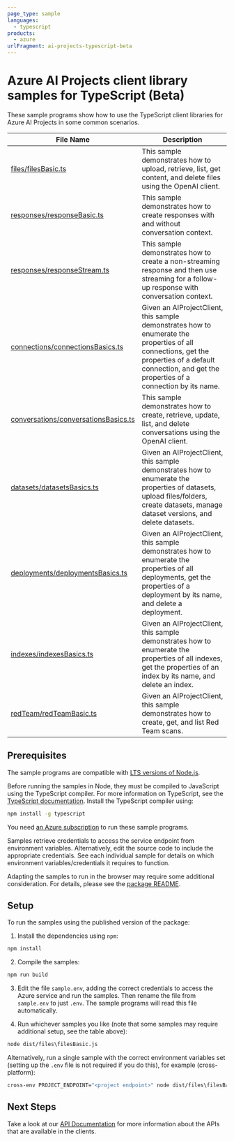 ```yaml
---
page_type: sample
languages:
  - typescript
products:
  - azure
urlFragment: ai-projects-typescript-beta
---
```


# Azure AI Projects client library samples for TypeScript (Beta)

These sample programs show how to use the TypeScript client libraries for Azure AI Projects in some common scenarios.

| **File Name**                                                             | **Description**                                                                                                                                                                                        |
| ------------------------------------------------------------------------- | ------------------------------------------------------------------------------------------------------------------------------------------------------------------------------------------------------ |
| [files/filesBasic.ts][files_filesbasic]                                   | This sample demonstrates how to upload, retrieve, list, get content, and delete files using the OpenAI client.                                                                                         |
| [responses/responseBasic.ts][responses_responsebasic]                     | This sample demonstrates how to create responses with and without conversation context.                                                                                                                |
| [responses/responseStream.ts][responses_responsestream]                   | This sample demonstrates how to create a non-streaming response and then use streaming for a follow-up response with conversation context.                                                             |
| [connections/connectionsBasics.ts][connections_connectionsbasics]         | Given an AIProjectClient, this sample demonstrates how to enumerate the properties of all connections, get the properties of a default connection, and get the properties of a connection by its name. |
| [conversations/conversationsBasics.ts][conversations_conversationsbasics] | This sample demonstrates how to create, retrieve, update, list, and delete conversations using the OpenAI client.                                                                                      |
| [datasets/datasetsBasics.ts][datasets_datasetsbasics]                     | Given an AIProjectClient, this sample demonstrates how to enumerate the properties of datasets, upload files/folders, create datasets, manage dataset versions, and delete datasets.                   |
| [deployments/deploymentsBasics.ts][deployments_deploymentsbasics]         | Given an AIProjectClient, this sample demonstrates how to enumerate the properties of all deployments, get the properties of a deployment by its name, and delete a deployment.                        |
| [indexes/indexesBasics.ts][indexes_indexesbasics]                         | Given an AIProjectClient, this sample demonstrates how to enumerate the properties of all indexes, get the properties of an index by its name, and delete an index.                                    |
| [redTeam/redTeamBasic.ts][redteam_redteambasic]                           | Given an AIProjectClient, this sample demonstrates how to create, get, and list Red Team scans.                                                                                                        |

## Prerequisites

The sample programs are compatible with [LTS versions of Node.js](https://github.com/nodejs/release#release-schedule).

Before running the samples in Node, they must be compiled to JavaScript using the TypeScript compiler. For more information on TypeScript, see the [TypeScript documentation][typescript]. Install the TypeScript compiler using:

```bash
npm install -g typescript
```

You need [an Azure subscription][freesub] to run these sample programs.

Samples retrieve credentials to access the service endpoint from environment variables. Alternatively, edit the source code to include the appropriate credentials. See each individual sample for details on which environment variables/credentials it requires to function.

Adapting the samples to run in the browser may require some additional consideration. For details, please see the [package README][package].

## Setup

To run the samples using the published version of the package:

1. Install the dependencies using `npm`:

```bash
npm install
```

2. Compile the samples:

```bash
npm run build
```

3. Edit the file `sample.env`, adding the correct credentials to access the Azure service and run the samples. Then rename the file from `sample.env` to just `.env`. The sample programs will read this file automatically.

4. Run whichever samples you like (note that some samples may require additional setup, see the table above):

```bash
node dist/files\filesBasic.js
```

Alternatively, run a single sample with the correct environment variables set (setting up the `.env` file is not required if you do this), for example (cross-platform):

```bash
cross-env PROJECT_ENDPOINT="<project endpoint>" node dist/files\filesBasic.js
```

## Next Steps

Take a look at our [API Documentation][apiref] for more information about the APIs that are available in the clients.

[files_filesbasic]: https://github.com/Azure/azure-sdk-for-js/blob/main/sdk/ai/ai-projects/samples/v2-beta/typescript/src/files/filesBasic.ts
[responses_responsebasic]: https://github.com/Azure/azure-sdk-for-js/blob/main/sdk/ai/ai-projects/samples/v2-beta/typescript/src/responses/responseBasic.ts
[responses_responsestream]: https://github.com/Azure/azure-sdk-for-js/blob/main/sdk/ai/ai-projects/samples/v2-beta/typescript/src/responses/responseStream.ts
[connections_connectionsbasics]: https://github.com/Azure/azure-sdk-for-js/blob/main/sdk/ai/ai-projects/samples/v2-beta/typescript/src/connections/connectionsBasics.ts
[conversations_conversationsbasics]: https://github.com/Azure/azure-sdk-for-js/blob/main/sdk/ai/ai-projects/samples/v2-beta/typescript/src/conversations/conversationsBasics.ts
[datasets_datasetsbasics]: https://github.com/Azure/azure-sdk-for-js/blob/main/sdk/ai/ai-projects/samples/v2-beta/typescript/src/datasets/datasetsBasics.ts
[deployments_deploymentsbasics]: https://github.com/Azure/azure-sdk-for-js/blob/main/sdk/ai/ai-projects/samples/v2-beta/typescript/src/deployments/deploymentsBasics.ts
[indexes_indexesbasics]: https://github.com/Azure/azure-sdk-for-js/blob/main/sdk/ai/ai-projects/samples/v2-beta/typescript/src/indexes/indexesBasics.ts
[redteam_redteambasic]: https://github.com/Azure/azure-sdk-for-js/blob/main/sdk/ai/ai-projects/samples/v2-beta/typescript/src/redTeam/redTeamBasic.ts
[apiref]: https://learn.microsoft.com/javascript/api/@azure/ai-projects
[freesub]: https://azure.microsoft.com/free/
[package]: https://github.com/Azure/azure-sdk-for-js/tree/main/sdk/ai/ai-projects/README.md
[typescript]: https://www.typescriptlang.org/docs/home.html
